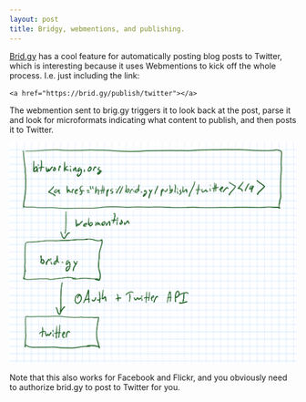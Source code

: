 ```yaml
---
layout: post
title: Bridgy, webmentions, and publishing.
---
```


[Brid.gy](https://brid.gy/about#webmentions) has a cool feature for
automatically posting blog posts to Twitter, which is interesting because it
uses Webmentions to kick off the whole process. I.e. just including the
link:

    <a href="https://brid.gy/publish/twitter"></a>

The webmention sent to brig.gy triggers it to look back at the post, parse it
and look for microformats indicating what content to publish, and then posts
it to Twitter.

![Using webmentions to trigger brid.gy to publish to Twitter](/images/2018/bridgy.png)

Note that this also works for Facebook and Flickr, and you obviously need to
authorize brid.gy to post to Twitter for you.

<a href="https://brid.gy/publish/twitter"></a>
